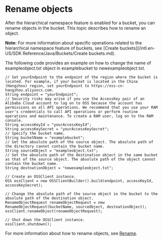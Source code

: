 # Rename objects

After the hierarchical namespace feature is enabled for a bucket, you can rename objects in the bucket. This topic describes how to rename an object.

**Note:** For more information about specific operations related to the hierarchical namespace feature of buckets, see [Create buckets](/intl.en-US/SDK Reference/Java/Buckets/Create buckets.md).

The following code provides an example on how to change the name of exampleobject.txt object in examplebucket to newexampleobject.txt.

```
// Set yourEndpoint to the endpoint of the region where the bucket is located. For example, if your bucket is located in the China (Hangzhou) region, set yourEndpoint to https://oss-cn-hangzhou.aliyuncs.com.
String endpoint = "yourEndpoint";
// Security risks may arise if you use the AccessKey pair of an Alibaba Cloud account to log on to OSS because the account has permissions on all API operations. We recommend that you use your RAM user's credentials to call API operations or perform routine operations and maintenance. To create a RAM user, log on to the RAM console.
String accessKeyId = "yourAccessKeyId";
String accessKeySecret = "yourAccessKeySecret";
// Specify the bucket name.
String bucketName = "examplebucket";
// Set the absolute path of the source object. The absolute path of the directory cannot contain the bucket name.
String sourceObject = "exampleobject.txt";
// Set the absolute path of the destination object in the same bucket as that of the source object. The absolute path of the object cannot contain the bucket name.
String destnationObject = "newexampleobject.txt";

// Create an OSSClient instance.
OSS ossClient = new OSSClientBuilder().build(endpoint, accessKeyId, accessKeySecret);

// Change the absolute path of the source object in the bucket to the absolute path of the destination object.
RenameObjectRequest renameObjectRequest = new RenameObjectRequest(bucketName, sourceObject, destnationObject);
ossClient.renameObject(renameObjectRequest);

// Shut down the OSSClient instance.
ossClient.shutdown();
```

For more information about how to rename objects, see [Rename]().

